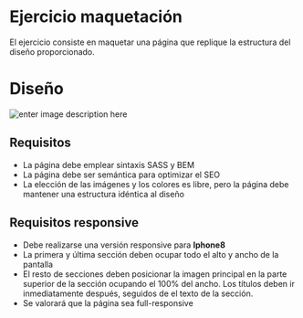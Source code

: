 # Ejercicio maquetación

El ejercicio consiste en maquetar una página que replique la estructura del diseño proporcionado.


# Diseño

![enter image description here](https://i.imgur.com/QK1c333.png[/img])

## Requisitos

- La página debe emplear sintaxis SASS y BEM
- La página debe ser semántica para optimizar el SEO
- La elección de las imágenes y los colores es libre, pero la página debe mantener una estructura idéntica al diseño

## Requisitos responsive
- Debe realizarse una versión responsive para **Iphone8**
- La primera y última sección deben ocupar todo el alto y ancho de la pantalla
- El resto de secciones deben posicionar la imagen principal en la parte superior de la sección ocupando el 100% del ancho. Los títulos deben ir inmediatamente después, seguidos de el texto de la sección.
- Se valorará que la página sea full-responsive
